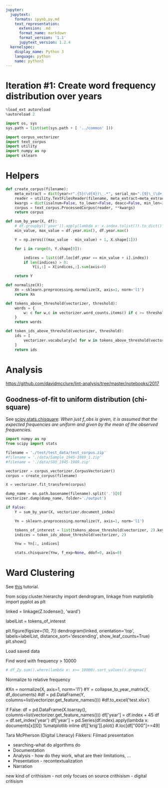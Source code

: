 ```yaml
---
jupyter:
  jupytext:
    formats: ipynb,py,md
    text_representation:
      extension: .md
      format_name: markdown
      format_version: '1.1'
      jupytext_version: 1.2.4
  kernelspec:
    display_name: Python 3
    language: python
    name: python3
---
```


# Iteration #1: Create word frequency distribution over years

```python
%load_ext autoreload
%autoreload 2

import os, sys
sys.path = list(set(sys.path + [ '../common' ]))

import corpus_vectorizer
import text_corpus
import utility
import numpy as np
import sklearn


```

# Helpers

```python
def create_corpus(filename):
    meta_extract = dict(year=r".{5}(\d{4})\_.*", serial_no=".{9}\_(\d+).*")
    reader = utility.TextFilesReader(filename, meta_extract=meta_extract, compress_whitespaces=True, dehyphen=True)
    kwargs = dict(isalnum=False, to_lower=False, deacc=False, min_len=2, max_len=None, numerals=False)
    corpus = text_corpus.ProcessedCorpus(reader, **kwargs)
    return corpus

def sum_by_year(X, df):
    # df.groupby(['year']).apply(lambda x: x.index.tolist()).to_dict()
    min_value, max_value = df.year.min(), df.year.max()

    Y = np.zeros(((max_value - min_value) + 1, X.shape[1]))

    for i in range(0, Y.shape[0]):

        indices = list((df.loc[df.year == min_value + i].index))
        if len(indices) > 0:
            Y[i,:] = X[indices,:].sum(axis=0)

    return Y

def normalize(X):
    Xn = sklearn.preprocessing.normalize(X, axis=1, norm='l1')
    return Xn

def tokens_above_threshold(vectorizer, threshold):
    words = {
        w: c for w,c in vectorizer.word_counts.items() if c >= threshold
    }
    return words

def token_ids_above_threshold(vectorizer, threshold):
    ids = [
        vectorizer.vocabulary[w] for w in tokens_above_threshold(vectorizer, threshold).keys()
    ]
    return ids
```

# Analysis
https://github.com/davidmcclure/lint-analysis/tree/master/notebooks/2017



## Goodness-of-fit to uniform distribution (chi-square)

See [scipy.stats.chisquare](https://docs.scipy.org/doc/scipy/reference/generated/scipy.stats.chisquare.html): 
*When just f_obs is given, it is assumed that the expected frequencies are uniform and given by the mean of the observed frequencies.*


```python
import numpy as np
from scipy import stats

filename = './test/test_data/test_corpus.zip'
#filename = './data/Sample_1945-1989_1.zip'
#filename = './data/SOU_1945-1989.zip'

vectorizer = corpus_vectorizer.CorpusVectorizer()
corpus = create_corpus(filename)

X = vectorizer.fit_transform(corpus)

dump_name = os.path.basename(filename).split('.')[0]
vectorizer.dump(dump_name, folder='./output')

if False:
    Y = sum_by_year(X, vectorizer.document_index)

    Yn = sklearn.preprocessing.normalize(Y, axis=1, norm='l1') 

    tokens_of_interest = list(tokens_above_threshold(vectorizer, 2).keys())
    indices = token_ids_above_threshold(vectorizer, 2)

    Ynw = Yn[:, indices]

    stats.chisquare(Ynw, f_exp=None, ddof=0, axis=0)

```

# Ward Clustering

See [this](https://stackabuse.com/hierarchical-clustering-with-python-and-scikit-learn/) tutorial.



from scipy.cluster.hierarchy import dendrogram, linkage
from matplotlib import pyplot as plt

linked = linkage(Z.todense(), 'ward')

labelList = tokens_of_interest

plt.figure(figsize=(10, 7))
dendrogram(linked, orientation='top', labels=labelList, distance_sort='descending', show_leaf_counts=True)
plt.show()


Load saved data


Find word with frequency > 10000

```python
# df_Zy.sum().where(lambda x: x>= 10000).sort_values().dropna()
```

Normalize to relative frequency


#Xn = normalize(X, axis=1, norm='l1')
#Y = collapse_to_year_matrix(X, df_documents)
#df = pd.DataFrame(Y, columns=list(vectorizer.get_feature_names()))
#df.to_excel('test.xlsx')

if False:
    df = pd.DataFrame(X.toarray(), columns=list(vectorizer.get_feature_names()))
    df['year'] = df.index + 45
    df = df.set_index('year')
    df['year'] =  pd.Series(df.index).apply(lambda x: documents[x][0])
    %matplotlib inline
    df[['krig']].plot() #.loc[df["000"]==49]

Tara McPherson (Digital Literacy)
Fikkers: Filmad presentation

- searching-what do algorthms do
- Documentation
- Analysis - how do they work, what are their limitations, ...
- Presentation  - recontextualization
- Narration

new kind of crithisism - not only focues on source crithisism - digital critisism

